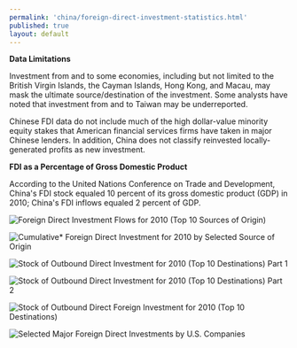 ```yaml
--- 
permalink: 'china/foreign-direct-investment-statistics.html' 
published: true 
layout: default
---
```

**Data Limitations**



Investment from and to some economies, including but not limited to the British Virgin Islands, the Cayman Islands, Hong Kong, and Macau, may mask the ultimate source/destination of the investment. Some analysts have noted that investment from and to Taiwan may be underreported.



Chinese FDI data do not include much of the high dollar-value minority equity stakes that American financial services firms have taken in major Chinese lenders. In addition, China does not classify reinvested locally-generated profits as new investment.



**FDI as a Percentage of Gross Domestic Product**



According to the United Nations Conference on Trade and Development, China's FDI stock equaled 10 percent of its gross domestic product (GDP) in 2010; China's FDI inflows equaled 2 percent of GDP.



![Foreign Direct Investment Flows for 2010 (Top 10 Sources of Origin)](../images/chap6-fdi1.png)  



![Cumulative* Foreign Direct Investment for 2010 by Selected Source of Origin](../images/chap6-fdi2.png)  



![Stock of Outbound Direct Investment for 2010 (Top 10 Destinations) Part 1](../images/chap6-fdi3-1.png)  

![Stock of Outbound Direct Investment for 2010 (Top 10 Destinations) Part 2](../images/chap6-fdi3-2.png)  



![Stock of Outbound Direct Foreign Investment for 2010 (Top 10 Destinations)](../images/chap6-fdi4.png)  



![Selected Major Foreign Direct Investments by U.S. Companies](../images/fdi5.png)  

